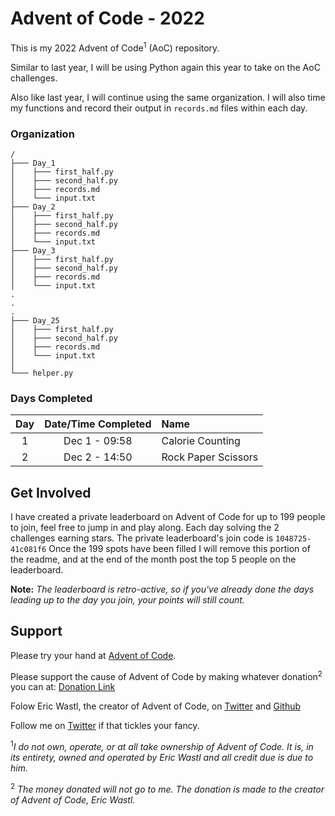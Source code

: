 # Advent of Code - 2022

This is my 2022 Advent of Code<sup>1</sup> (AoC) repository.

Similar to last year, I will be using Python again this year to take on the AoC challenges.

Also like last year, I will continue using the same organization. I will also time my functions and record their output in `records.md` files within each day.

### Organization
```
/
├─── Day_1
│    ├─── first_half.py
│    ├─── second_half.py
│    ├─── records.md
│    └─── input.txt
├─── Day_2
│    ├─── first_half.py
│    ├─── second_half.py
│    ├─── records.md
│    └─── input.txt
├─── Day_3
│    ├─── first_half.py
│    ├─── second_half.py
│    ├─── records.md
│    └─── input.txt
.
.
.
├─── Day_25
│    ├─── first_half.py
│    ├─── second_half.py
│    ├─── records.md
│    └─── input.txt
│ 
└─── helper.py
```

### Days Completed

| Day  | Date/Time Completed | Name                    |
| :-:  | :-----------------: | :---------------------- |
|  1   | Dec 1 - 09:58       | Calorie Counting        |
|  2   | Dec 2 - 14:50       | Rock Paper Scissors     |

## Get Involved

I have created a private leaderboard on Advent of Code for up to 199 people to join, feel free to jump in and play along. Each day solving the 2 challenges earning stars. The private leaderboard's join code is `1048725-41c081f6` Once the 199 spots have been filled I will remove this portion of the readme, and at the end of the month post the top 5 people on the leaderboard.

**Note:** _The leaderboard is retro-active, so if you've already done the days leading up to the day you join, your points will still count._

## Support

Please try your hand at [Advent of Code](https://adventofcode.com).

Please support the cause of Advent of Code by making whatever donation<sup>2</sup> you can at: [Donation Link](https://adventofcode.com/2020/support)

Folow Eric Wastl, the creator of Advent of Code, on [Twitter](https://twitter.com/ericwastl) and [Github](https://github.com/topaz)

Follow me on [Twitter](https://twitter.com/BAChapin) if that tickles your fancy.

<sup>1</sup>_I do not own, operate, or at all take ownership of Advent of Code. It is, in its entirety, owned and operated by Eric Wastl and all credit due is due to him._

<sup>2</sup> _The money donated will not go to me. The donation is made to the creator of Advent of Code, Eric Wastl._